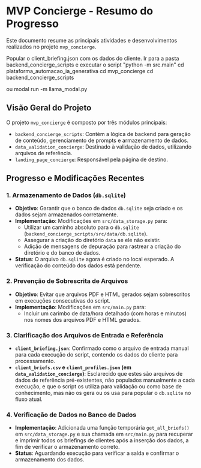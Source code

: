# MVP Concierge - Resumo do Progresso

Este documento resume as principais atividades e desenvolvimentos realizados no projeto `mvp_concierge`.

Popular o client_briefing.json com os dados do cliente.
Ir para a pasta backend_concierge_scripts e executar o script "python -m src.main"
cd plataforma_automacao_ia_generativa
cd mvp_concierge
cd backend_concierge_scripts

ou modal run -m llama_modal.py

## Visão Geral do Projeto

O projeto `mvp_concierge` é composto por três módulos principais:

- `backend_concierge_scripts`: Contém a lógica de backend para geração de conteúdo, gerenciamento de prompts e armazenamento de dados.
- `data_validation_concierge`: Destinado à validação de dados, utilizando arquivos de referência.
- `landing_page_concierge`: Responsável pela página de destino.

## Progresso e Modificações Recentes

### 1. Armazenamento de Dados (`db.sqlite`)

- **Objetivo**: Garantir que o banco de dados `db.sqlite` seja criado e os dados sejam armazenados corretamente.
- **Implementação**: Modificações em `src/data_storage.py` para:
  - Utilizar um caminho absoluto para o `db.sqlite` (`backend_concierge_scripts/src/data/db.sqlite`).
  - Assegurar a criação do diretório `data` se ele não existir.
  - Adição de mensagens de depuração para rastrear a criação do diretório e do banco de dados.
- **Status**: O arquivo `db.sqlite` agora é criado no local esperado. A verificação do conteúdo dos dados está pendente.

### 2. Prevenção de Sobrescrita de Arquivos

- **Objetivo**: Evitar que arquivos PDF e HTML gerados sejam sobrescritos em execuções consecutivas do script.
- **Implementação**: Modificações em `src/main.py` para:
  - Incluir um carimbo de data/hora detalhado (com horas e minutos) nos nomes dos arquivos PDF e HTML gerados.

### 3. Clarificação dos Arquivos de Entrada e Referência

- **`client_briefing.json`**: Confirmado como o arquivo de entrada manual para cada execução do script, contendo os dados do cliente para processamento.
- **`client_briefs.csv` e `client_profiles.json` (em `data_validation_concierge`)**: Esclarecido que estes são arquivos de dados de referência pré-existentes, não populados manualmente a cada execução, e que o script os utiliza para validação ou como base de conhecimento, mas não os gera ou os usa para popular o `db.sqlite` no fluxo atual.

### 4. Verificação de Dados no Banco de Dados

- **Implementação**: Adicionada uma função temporária `get_all_briefs()` em `src/data_storage.py` e sua chamada em `src/main.py` para recuperar e imprimir todos os briefings de clientes após a inserção dos dados, a fim de verificar o armazenamento correto.
- **Status**: Aguardando execução para verificar a saída e confirmar o armazenamento dos dados.
